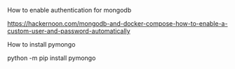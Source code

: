 How to enable authentication for mongodb

https://hackernoon.com/mongodb-and-docker-compose-how-to-enable-a-custom-user-and-password-automatically

How to install pymongo

python -m pip install pymongo
